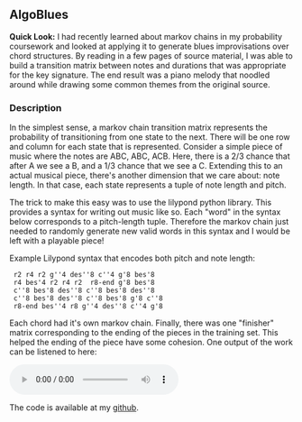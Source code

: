 ## AlgoBlues

**Quick Look:** I had recently learned about markov chains in my probability coursework and looked at applying it to generate blues improvisations over chord structures. By reading in a few pages of source material, I was able to build a transition matrix between notes and durations that was appropriate for the key signature. The end result was a piano melody that noodled around while drawing some common themes from the original source.  

### Description

In the simplest sense, a markov chain transition matrix represents the probability of transitioning from one state to the next. There will be one row and column for each state that is represented. Consider a simple piece of music where the notes are ABC, ABC, ACB. Here, there is a 2/3 chance that after A we see a B, and a 1/3 chance that we see a C. Extending this to an actual musical piece, there's another dimension that we care about: note length. In that case, each state represents a tuple of note length and pitch.

The trick to make this easy was to use the lilypond python library. This provides a syntax for writing out music like so. Each "word" in the syntax below corresponds to a pitch-length tuple. Therefore the markov chain just needed to randomly generate new valid words in this syntax and I would be left with a playable piece! 

Example Lilypond syntax that encodes both pitch and note length:
```
 r2 r4 r2 g''4 des''8 c''4 g'8 bes'8 
 r4 bes'4 r2 r4 r2  r8-end g'8 bes'8 
 c''8 bes'8 des''8 c''8 bes'8 des''8 
 c''8 bes'8 des''8 c''8 bes'8 g'8 c''8  
 r8-end bes''4 r8 g''4 des''8 c''4 g'8
```

 Each chord had it's own markov chain. Finally, there was one "finisher" matrix corresponding to the ending of the pieces in the training set. This helped the ending of the piece have some cohesion. One output of the work can be listened to here:

<audio controls>
  <source src="https://sunnybala.com/files/algoblues.mp3" type="audio/mpeg">
</audio>

The code is available at my <a href="https://github.com/sunnybala/AlgoBlues">github</a>.